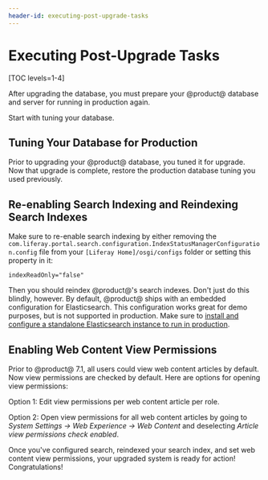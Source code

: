 ```yaml
---
header-id: executing-post-upgrade-tasks
---
```


# Executing Post-Upgrade Tasks

[TOC levels=1-4]

After upgrading the database, you must prepare your @product@ database and
server for running in production again. 

Start with tuning your database. 

## Tuning Your Database for Production 

Prior to upgrading your @product@ database, you tuned it for upgrade. Now that
upgrade is complete, restore the production database tuning you used previously.

## Re-enabling Search Indexing and Reindexing Search Indexes

Make sure to re-enable search indexing by either removing the
`com.liferay.portal.search.configuration.IndexStatusManagerConfiguration.config`
file from your `[Liferay Home]/osgi/configs` folder or setting this property in
it: 

```properties
indexReadOnly="false"
```

Then you should reindex @product@'s search indexes. Don't just do this blindly,
however. By default, @product@ ships with an embedded configuration for
Elasticsearch. This configuration works great for demo purposes, but is not
supported in production. Make sure to
[install and configure a standalone Elasticsearch instance to run in production](/docs/7-2/deploy/-/knowledge_base/deploy/installing-elasticsearch).

## Enabling Web Content View Permissions

Prior to @product@ 7.1, all users could view web content articles by default. Now view permissions are checked by default. Here are options for opening view permissions:

Option 1: Edit view permissions per web content article per role. 

Option 2: Open view permissions for all web content articles by going to
*System Settings &rarr; Web Experience &rarr; Web Content* and deselecting
*Article view permissions check enabled*. 

Once you've configured search, reindexed your search index, and set web content
view permissions, your upgraded system is ready for action! Congratulations! 
